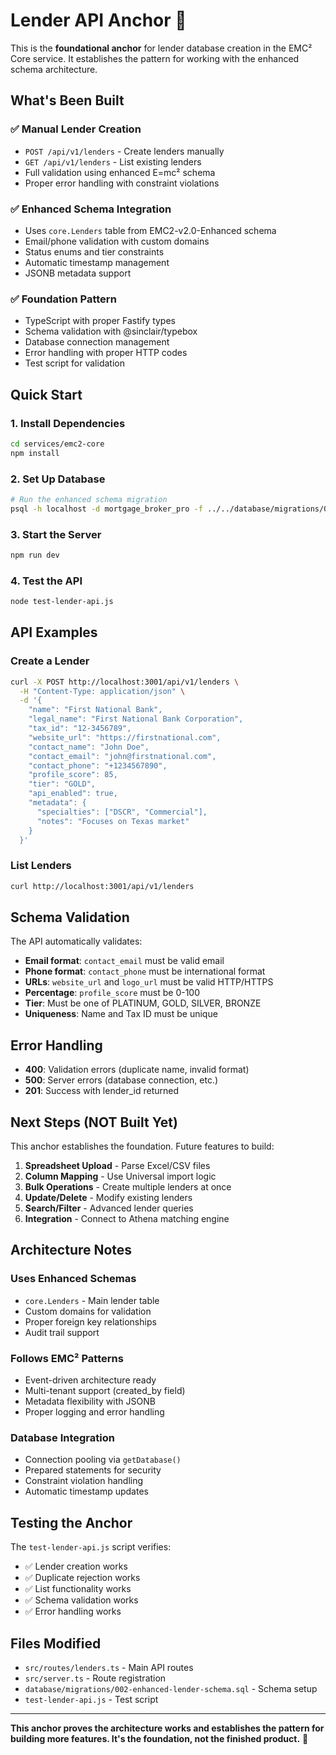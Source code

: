 # Lender API Anchor 🔧

This is the **foundational anchor** for lender database creation in the EMC² Core service. It establishes the pattern for working with the enhanced schema architecture.

## What's Been Built

### ✅ **Manual Lender Creation** 
- `POST /api/v1/lenders` - Create lenders manually
- `GET /api/v1/lenders` - List existing lenders
- Full validation using enhanced E=mc² schema
- Proper error handling with constraint violations

### ✅ **Enhanced Schema Integration**
- Uses `core.Lenders` table from EMC2-v2.0-Enhanced schema
- Email/phone validation with custom domains
- Status enums and tier constraints
- Automatic timestamp management
- JSONB metadata support

### ✅ **Foundation Pattern**
- TypeScript with proper Fastify types
- Schema validation with @sinclair/typebox
- Database connection management
- Error handling with proper HTTP codes
- Test script for validation

## Quick Start

### 1. Install Dependencies
```bash
cd services/emc2-core
npm install
```

### 2. Set Up Database
```bash
# Run the enhanced schema migration
psql -h localhost -d mortgage_broker_pro -f ../../database/migrations/002-enhanced-lender-schema.sql
```

### 3. Start the Server
```bash
npm run dev
```

### 4. Test the API
```bash
node test-lender-api.js
```

## API Examples

### Create a Lender
```bash
curl -X POST http://localhost:3001/api/v1/lenders \
  -H "Content-Type: application/json" \
  -d '{
    "name": "First National Bank",
    "legal_name": "First National Bank Corporation",
    "tax_id": "12-3456789",
    "website_url": "https://firstnational.com",
    "contact_name": "John Doe",
    "contact_email": "john@firstnational.com",
    "contact_phone": "+1234567890",
    "profile_score": 85,
    "tier": "GOLD",
    "api_enabled": true,
    "metadata": {
      "specialties": ["DSCR", "Commercial"],
      "notes": "Focuses on Texas market"
    }
  }'
```

### List Lenders
```bash
curl http://localhost:3001/api/v1/lenders
```

## Schema Validation

The API automatically validates:
- **Email format**: `contact_email` must be valid email
- **Phone format**: `contact_phone` must be international format
- **URLs**: `website_url` and `logo_url` must be valid HTTP/HTTPS
- **Percentage**: `profile_score` must be 0-100
- **Tier**: Must be one of PLATINUM, GOLD, SILVER, BRONZE
- **Uniqueness**: Name and Tax ID must be unique

## Error Handling

- **400**: Validation errors (duplicate name, invalid format)
- **500**: Server errors (database connection, etc.)
- **201**: Success with lender_id returned

## Next Steps (NOT Built Yet)

This anchor establishes the foundation. Future features to build:

1. **Spreadsheet Upload** - Parse Excel/CSV files
2. **Column Mapping** - Use Universal import logic
3. **Bulk Operations** - Create multiple lenders at once
4. **Update/Delete** - Modify existing lenders
5. **Search/Filter** - Advanced lender queries
6. **Integration** - Connect to Athena matching engine

## Architecture Notes

### Uses Enhanced Schemas
- `core.Lenders` - Main lender table
- Custom domains for validation
- Proper foreign key relationships
- Audit trail support

### Follows EMC² Patterns
- Event-driven architecture ready
- Multi-tenant support (created_by field)
- Metadata flexibility with JSONB
- Proper logging and error handling

### Database Integration
- Connection pooling via `getDatabase()`
- Prepared statements for security
- Constraint violation handling
- Automatic timestamp updates

## Testing the Anchor

The `test-lender-api.js` script verifies:
- ✅ Lender creation works
- ✅ Duplicate rejection works
- ✅ List functionality works
- ✅ Schema validation works
- ✅ Error handling works

## Files Modified

- `src/routes/lenders.ts` - Main API routes
- `src/server.ts` - Route registration
- `database/migrations/002-enhanced-lender-schema.sql` - Schema setup
- `test-lender-api.js` - Test script

---

**This anchor proves the architecture works and establishes the pattern for building more features. It's the foundation, not the finished product.** 🎯